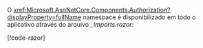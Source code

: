 O <xref:Microsoft.AspNetCore.Components.Authorization?displayProperty=fullName> namespace é disponibilizado em todo o aplicativo através do arquivo *_Imports.razor:*

[!code-razor[](imports-hosted.razor?highlight=3)]
